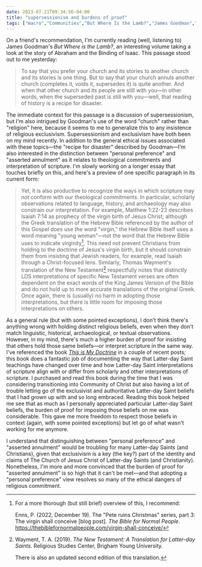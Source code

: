```yaml
---
date: 2023-07-21T09:34:56-04:00
title: "supersessionism and burdens of proof"
tags: ["macro","Communities","But Where Is the Lamb?","James Goodman","Abraham","Binding of Isaac","supersessionism","exclusivisim","Thomas Wayment","Pete Enns","This is My Doctrine","Charles Harrell","faith transition"]
---
```

On a friend's recommendation, I'm currently reading (well, listening to) James Goodman's *But Where is the Lamb?*, an interesting volume taking a look at the story of Abraham and the Binding of Isaac. This passage stood out to me yesterday: 

> To say that you prefer your church and its stories to another church and its stories is one thing. But to say that your church annuls another church (completes it, voids it, supersedes it) is quite another. And when that other church and its people are still with you—in other words, when the superseded past is still with you—well, that reading of history is a recipe for disaster.

The immediate context for this passage is a discussion of supersessionism, but I'm also intrigued by Goodman's use of the word "church" rather than "religion" here, because it seems to me to generalize this to any insistence of religious exclusivism. Supersessionism and exclusivism have both been on my mind recently. In addition to the general ethical issues associated with these topics—the "recipe for disaster" described by Goodman—I'm also interested in the distinction between "personal preference" and "asserted annulment" as it relates to theological commitments and interpretation of scripture. I'm slowly working on a longer essay that touches briefly on this, and here's a preview of one specific paragraph in its current form: 

> Yet, it is also productive to recognize the ways in which scripture may not conform with our theological commitments. In particular, scholarly observations related to language, history, and archaeology may also constrain our interpretation. For example, Matthew 1:22-23 describes Isaiah 7:14 as prophecy of the virgin birth of Jesus Christ; although the Greek translation of the Hebrew Bible referenced by the author of this Gospel *does* use the word "virgin," the Hebrew Bible itself uses a word meaning "young woman"—not the word that the Hebrew Bible uses to indicate virginity[^15]. This need not prevent Christians from holding to the doctrine of Jesus's virgin birth, but it should constrain them from insisting that Jewish readers, for example, read Isaiah through a Christ-focused lens. Similarly, Thomas Wayment's translation of the New Testament[^16] respectfully notes that distinctly LDS interpretations of specific New Testament verses are often dependent on the exact words of the King James Version of the Bible and do not hold up to more accurate translations of the original Greek. Once again, there is (usually) no harm in adopting those interpretations, but there is little room for imposing those interpretations on others.

As a general rule (but with some pointed exceptions), I don't think there's anything wrong with holding distinct religious beliefs, even when they don't match linguistic, historical, archaeological, or textual observations. However, in my mind, there's much a higher burden of proof for insisting that others hold those same beliefs—or interpret scripture in the same way. I've referenced the book *[This is My Doctrine](https://spencergreenhalgh.com/tags/this-is-my-doctrine/)* in a couple of recent posts; this book does a fantastic job of documenting the way that Latter-day Saint teachings have changed over time and how Latter-day Saint interpretations of scripture align with or differ from scholarly and other interpretations of scripture. I purchased and read this book during the time that I was considering transitioning into Community of Christ but also having a lot of trouble letting go of the exclusivist and authoritative Latter-day Saint beliefs that I had grown up with and so long embraced. Reading this book helped me see that as much as I personally appreciated particular Latter-day Saint beliefs, the burden of proof for imposing those beliefs on me was considerable. This gave me more freedom to respect those beliefs in context (again, with some pointed exceptions) but let go of what wasn't working for me anymore.

I understand that distinguishing between "personal preference" and "asserted annulment" would be troubling for many Latter-day Saints (and Christians), given that exclusivism is a key (the key?) part of the identity and claims of The Church of Jesus Christ of Latter-day Saints (and Christianity). Nonetheless, I'm more and more convinced that the burden of proof for "asserted annulment" is so high that it can't be met—and that adopting a "personal preference" view resolves so many of the ethical dangers of religious commitment. 

[^15]: For a more thorough (but still brief) overview of this, I recommend:

	Enns, P. (2022, December 19). The "Pete ruins Christmas" series, part 3: The virgin shall conceive [blog post]. *The Bible for Normal People*. https://thebiblefornormalpeople.com/virgin-shall-conceive/

[^16]: Wayment, T. A. (2019). *The New Testament: A Translation for Latter-day Saints*. Religious Studies Center, Brigham Young University.

	There is also an updated second edition of this translation.

